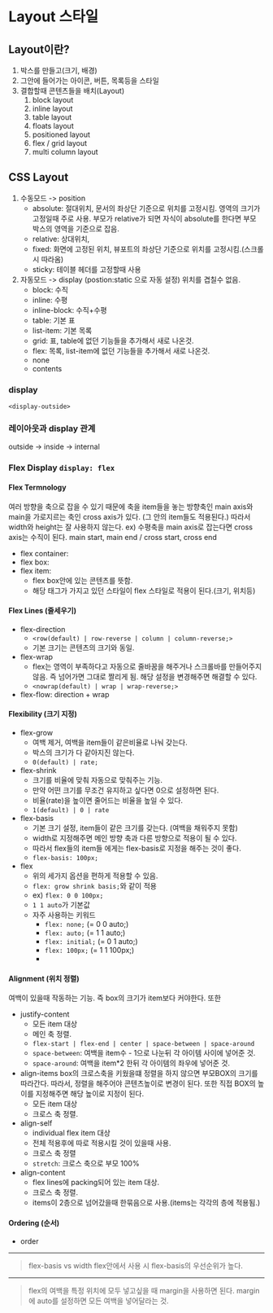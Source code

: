 # Layout 스타일

## Layout이란?

1. 박스를 만들고(크기, 배경)
2. 그안에 들어가는 아이콘, 버튼, 목록등을 스타일
3. 결합할때 콘텐츠들을 배치(Layout)
   1. block layout
   2. inline layout
   3. table layout
   4. floats layout
   5. positioned layout
   6. flex / grid layout
   7. multi column layout

## CSS Layout

1. 수동모드 -> position
   - absolute: 절대위치, 문서의 좌상단 기준으로 위치를 고정시킴. 영역의 크기가 고정일때 주로 사용.
     부모가 relative가 되면 자식이 absolute를 한다면 부모 박스의 영역을 기준으로 잡음.
   - relative: 상대위치,
   - fixed: 화면에 고정된 위치, 뷰포트의 좌상단 기준으로 위치를 고정시킴.(스크롤시 따라옴)
   - sticky: 테이블 헤더를 고정할때 사용
2. 자동모드 -> display (postion:static 으로 자동 설정)
   위치를 겹칠수 없음.
   - block: 수직
   - inline: 수평
   - inline-block: 수직+수평
   - table: 기본 표
   - list-item: 기본 목록
   - grid: 표, table에 없던 기능들을 추가해서 새로 나온것.
   - flex: 목록, list-item에 없던 기능들을 추가해서 새로 나온것.
   - none
   - contents

### display

`<display-outside>`

### 레이아웃과 display 관계

outside -> inside -> internal

### Flex Display `display: flex`

#### Flex Termnology

여러 방향을 축으로 잡을 수 있기 때문에
축을 item들을 놓는 방향축인 main axis와 main을 가로지르는 축인 cross axis가 있다. (그 안의 item들도 적용된다.)
따라서 width와 height는 잘 사용하지 않는다.
ex) 수평축을 main axis로 잡는다면 cross axis는 수직이 된다.
main start, main end / cross start, cross end

- flex container:
- flex box:
- flex item:
  - flex box안에 있는 콘텐츠를 뜻함.
  - 해당 태그가 가지고 있던 스타일이 flex 스타일로 적용이 된다.(크기, 위치등)

#### Flex Lines (줄세우기)

- flex-direction
  - `<row(default) | row-reverse | column | column-reverse;>`
  - 기본 크기는 콘텐츠의 크기와 동일.
- flex-wrap
  - flex는 영역이 부족하다고 자동으로 줄바꿈을 해주거나 스크롤바를 만들어주지 않음.
    즉 넘어가면 그대로 짤리게 됨. 해당 설정을 변경해주면 해결할 수 있다.
  - `<nowrap(default) | wrap | wrap-reverse;>`
- flex-flow: direction + wrap

#### Flexibility (크기 지정)

- flex-grow
  - 여백 제거, 여백을 item들이 같은비율로 나눠 갖는다.
  - 박스의 크기가 다 같아지진 않는다.
  - `0(default) | rate;`
- flex-shrink
  - 크기를 비율에 맞춰 자동으로 맞춰주는 기능.
  - 만약 어떤 크기를 무조건 유지하고 싶다면 0으로 설정하면 된다.
  - 비율(rate)을 높이면 줄어드는 비율을 높일 수 있다.
  - `1(default) | 0 | rate`
- flex-basis
  - 기본 크기 설정, item들이 같은 크기를 갖는다. (여백을 채워주지 못함)
  - width로 지정해주면 메인 방향 축과 다른 방향으로 적용이 될 수 있다.
  - 따라서 flex들의 item들 에게는 flex-basis로 지정을 해주는 것이 좋다.
  - `flex-basis: 100px;`
- flex
  - 위의 세가지 옵션을 편하게 적용할 수 있음.
  - `flex: grow shrink basis;`와 같이 적용
  - ex) `flex: 0 0 100px;`
  - `1 1 auto`가 기본값
  - 자주 사용하는 키워드
    - `flex: none;` (= 0 0 auto;)
    - `flex: auto;` (= 1 1 auto;)
    - `flex: initial;` (= 0 1 auto;)
    - `flex: 100px;` (= 1 1 100px;)
    -

#### Alignment (위치 정렬)
여백이 있을때 작동하는 기능.
즉 box의 크기가 item보다 커야한다.
또한 

- justify-content 
  - 모든 item 대상 
  - 메인 축 정렬.
  - `flex-start | flex-end | center | space-between | space-around`
  - `space-between`: 여백을 item수 - 1으로 나눈뒤 각 아이템 사이에 넣어준 것.
  - `space-around`: 여백을 item*2 한뒤 각 아이템의 좌우에 넣어준 것.
- align-items
  box의 크로스축을 키웠을떄 정렬을 하지 않으면 부모BOX의 크기를 따라간다.
  따라서, 정렬을 해주어야 콘텐츠높이로 변경이 된다.
  또한 직접 BOX의 높이를 지정해주면 해당 높이로 지정이 된다.  
  - 모든 item 대상
  - 크로스 축 정렬.
- align-self
  - individual flex item 대상
  - 전체 적용후에 따로 적용시킬 것이 있을때 사용.
  - 크로스 축 정렬
  - `stretch`: 크로스 축으로 부모 100%
- align-content
  - flex lines에 packing되어 있는 item 대상.
  - 크로스 축 정렬.
  - items이 2층으로 넘어갔을때 한묶음으로 사용.(items는 각각의 층에 적용됨.)
      
#### Ordering (순서)
- order

<hr>

> flex-basis vs width
> flex안에서 사용 시 flex-basis의 우선순위가 높다.

<hr>

> flex의 여백을 특정 위치에 모두 넣고싶을 때
> margin을 사용하면 된다.
> margin에 auto를 설정하면 모든 여백을 넣어달라는 것.